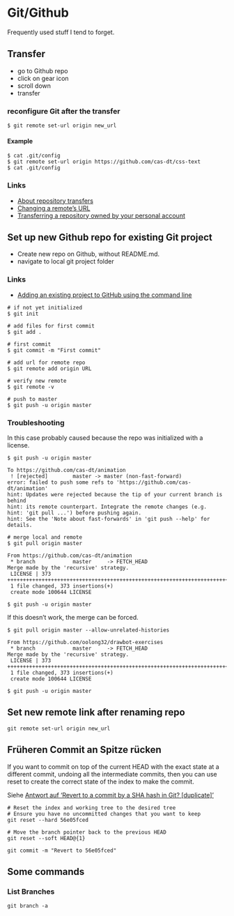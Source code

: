 # Git/Github

Frequently used stuff I tend to forget.

## Transfer

* go to Github repo
* click on gear icon
* scroll down
* transfer

### reconfigure Git after the transfer

````
$ git remote set-url origin new_url
````

#### Example

````
$ cat .git/config
$ git remote set-url origin https://github.com/cas-dt/css-text
$ cat .git/config
````

### Links

* [About repository transfers](https://help.github.com/articles/about-repository-transfers/)
* [Changing a remote’s URL](https://help.github.com/articles/changing-a-remote-s-url/)
* [Transferring a repository owned by your personal account](https://help.github.com/articles/transferring-a-repository-owned-by-your-personal-account/)

## Set up new Github repo for existing Git project

* Create new repo on Github, without README.md.
* navigate to local git project folder

### Links

* [Adding an existing project to GitHub using the command line](https://help.github.com/articles/adding-an-existing-project-to-github-using-the-command-line/)

````
# if not yet initialized
$ git init

# add files for first commit
$ git add .

# first commit
$ git commit -m "First commit"

# add url for remote repo
$ git remote add origin URL

# verify new remote
$ git remote -v

# push to master
$ git push -u origin master
````

### Troubleshooting

In this case probably caused because the repo was initialized with a license.

````
$ git push -u origin master

To https://github.com/cas-dt/animation
 ! [rejected]        master -> master (non-fast-forward)
error: failed to push some refs to 'https://github.com/cas-dt/animation'
hint: Updates were rejected because the tip of your current branch is behind
hint: its remote counterpart. Integrate the remote changes (e.g.
hint: 'git pull ...') before pushing again.
hint: See the 'Note about fast-forwards' in 'git push --help' for details.

# merge local and remote
$ git pull origin master

From https://github.com/cas-dt/animation
 * branch            master     -> FETCH_HEAD
Merge made by the 'recursive' strategy.
 LICENSE | 373 ++++++++++++++++++++++++++++++++++++++++++++++++++++++++++++++++++++++++++++++++++++++
 1 file changed, 373 insertions(+)
 create mode 100644 LICENSE

$ git push -u origin master
````

If this doesn’t work, the merge can be forced.

````
$ git pull origin master --allow-unrelated-histories

From https://github.com/oolong32/drawbot-exercises
 * branch            master     -> FETCH_HEAD
Merge made by the 'recursive' strategy.
 LICENSE | 373 +++++++++++++++++++++++++++++++++++++++++++++++++++++++++++++++++++++++++++++++++++++++++++++++++++++++
 1 file changed, 373 insertions(+)
 create mode 100644 LICENSE

$ git push -u origin master
````

## Set new remote link after renaming repo

````
git remote set-url origin new_url
````

## Früheren Commit an Spitze rücken

If you want to commit on top of the current HEAD with the exact state at a different commit, undoing all the intermediate commits, then you can use reset to create the correct state of the index to make the commit.

Siehe [Antwort auf ‘Revert to a commit by a SHA hash in Git? [duplicate]’](https://stackoverflow.com/questions/1895059/revert-to-a-commit-by-a-sha-hash-in-git/1895095#1895095)

````
# Reset the index and working tree to the desired tree
# Ensure you have no uncommitted changes that you want to keep
git reset --hard 56e05fced

# Move the branch pointer back to the previous HEAD
git reset --soft HEAD@{1}

git commit -m "Revert to 56e05fced"
````

## Some commands

### List Branches

    git branch -a


